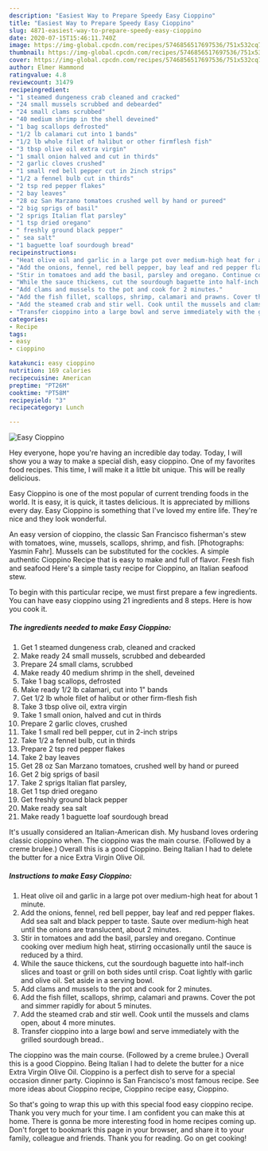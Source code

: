 ```yaml
---
description: "Easiest Way to Prepare Speedy Easy Cioppino"
title: "Easiest Way to Prepare Speedy Easy Cioppino"
slug: 4871-easiest-way-to-prepare-speedy-easy-cioppino
date: 2020-07-15T15:46:11.740Z
image: https://img-global.cpcdn.com/recipes/5746856517697536/751x532cq70/easy-cioppino-recipe-main-photo.jpg
thumbnail: https://img-global.cpcdn.com/recipes/5746856517697536/751x532cq70/easy-cioppino-recipe-main-photo.jpg
cover: https://img-global.cpcdn.com/recipes/5746856517697536/751x532cq70/easy-cioppino-recipe-main-photo.jpg
author: Elmer Hammond
ratingvalue: 4.8
reviewcount: 31479
recipeingredient:
- "1 steamed dungeness crab cleaned and cracked"
- "24 small mussels scrubbed and debearded"
- "24 small clams scrubbed"
- "40 medium shrimp in the shell deveined"
- "1 bag scallops defrosted"
- "1/2 lb calamari cut into 1 bands"
- "1/2 lb whole filet of halibut or other firmflesh fish"
- "3 tbsp olive oil extra virgin"
- "1 small onion halved and cut in thirds"
- "2 garlic cloves crushed"
- "1 small red bell pepper cut in 2inch strips"
- "1/2 a fennel bulb cut in thirds"
- "2 tsp red pepper flakes"
- "2 bay leaves"
- "28 oz San Marzano tomatoes crushed well by hand or pureed"
- "2 big sprigs of basil"
- "2 sprigs Italian flat parsley"
- "1 tsp dried oregano"
- " freshly ground black pepper"
- " sea salt"
- "1 baguette loaf sourdough bread"
recipeinstructions:
- "Heat olive oil and garlic in a large pot over medium-high heat for about 1 minute."
- "Add the onions, fennel, red bell pepper, bay leaf and red pepper flakes. Add sea salt and black pepper to taste. Saute over medium-high heat until the onions are translucent, about 2 minutes."
- "Stir in tomatoes and add the basil, parsley and oregano. Continue cooking over medium high heat, stirring occasionally until the sauce is reduced by a third."
- "While the sauce thickens, cut the sourdough baguette into half-inch slices and toast or grill on both sides until crisp. Coat lightly with garlic and olive oil. Set aside in a serving bowl."
- "Add clams and mussels to the pot and cook for 2 minutes."
- "Add the fish fillet, scallops, shrimp, calamari and prawns. Cover the pot and simmer rapidly for about 5 minutes."
- "Add the steamed crab and stir well. Cook until the mussels and clams open, about 4 more minutes."
- "Transfer cioppino into a large bowl and serve immediately with the grilled sourdough bread.."
categories:
- Recipe
tags:
- easy
- cioppino

katakunci: easy cioppino 
nutrition: 169 calories
recipecuisine: American
preptime: "PT26M"
cooktime: "PT58M"
recipeyield: "3"
recipecategory: Lunch

---
```



![Easy Cioppino](https://img-global.cpcdn.com/recipes/5746856517697536/751x532cq70/easy-cioppino-recipe-main-photo.jpg)

Hey everyone, hope you're having an incredible day today. Today, I will show you a way to make a special dish, easy cioppino. One of my favorites food recipes. This time, I will make it a little bit unique. This will be really delicious.

Easy Cioppino is one of the most popular of current trending foods in the world. It is easy, it is quick, it tastes delicious. It is appreciated by millions every day. Easy Cioppino is something that I've loved my entire life. They're nice and they look wonderful.

An easy version of cioppino, the classic San Francisco fisherman&#39;s stew with tomatoes, wine, mussels, scallops, shrimp, and fish. [Photographs: Yasmin Fahr]. Mussels can be substituted for the cockles. A simple authentic Cioppino Recipe that is easy to make and full of flavor. Fresh fish and seafood Here&#39;s a simple tasty recipe for Cioppino, an Italian seafood stew.


To begin with this particular recipe, we must first prepare a few ingredients. You can have easy cioppino using 21 ingredients and 8 steps. Here is how you cook it.

<!--inarticleads1-->

##### The ingredients needed to make Easy Cioppino:

1. Get 1 steamed dungeness crab, cleaned and cracked
1. Make ready 24 small mussels, scrubbed and debearded
1. Prepare 24 small clams, scrubbed
1. Make ready 40 medium shrimp in the shell, deveined
1. Take 1 bag scallops, defrosted
1. Make ready 1/2 lb calamari, cut into 1&#34; bands
1. Get 1/2 lb whole filet of halibut or other firm-flesh fish
1. Take 3 tbsp olive oil, extra virgin
1. Take 1 small onion, halved and cut in thirds
1. Prepare 2 garlic cloves, crushed
1. Take 1 small red bell pepper, cut in 2-inch strips
1. Take 1/2 a fennel bulb, cut in thirds
1. Prepare 2 tsp red pepper flakes
1. Take 2 bay leaves
1. Get 28 oz San Marzano tomatoes, crushed well by hand or pureed
1. Get 2 big sprigs of basil
1. Take 2 sprigs Italian flat parsley,
1. Get 1 tsp dried oregano
1. Get  freshly ground black pepper
1. Make ready  sea salt
1. Make ready 1 baguette loaf sourdough bread


It&#39;s usually considered an Italian-American dish. My husband loves ordering classic cioppino when. The cioppino was the main course. (Followed by a creme brulee.) Overall this is a good Cioppino. Being Italian I had to delete the butter for a nice Extra Virgin Olive Oil. 

<!--inarticleads2-->

##### Instructions to make Easy Cioppino:

1. Heat olive oil and garlic in a large pot over medium-high heat for about 1 minute.
1. Add the onions, fennel, red bell pepper, bay leaf and red pepper flakes. Add sea salt and black pepper to taste. Saute over medium-high heat until the onions are translucent, about 2 minutes.
1. Stir in tomatoes and add the basil, parsley and oregano. Continue cooking over medium high heat, stirring occasionally until the sauce is reduced by a third.
1. While the sauce thickens, cut the sourdough baguette into half-inch slices and toast or grill on both sides until crisp. Coat lightly with garlic and olive oil. Set aside in a serving bowl.
1. Add clams and mussels to the pot and cook for 2 minutes.
1. Add the fish fillet, scallops, shrimp, calamari and prawns. Cover the pot and simmer rapidly for about 5 minutes.
1. Add the steamed crab and stir well. Cook until the mussels and clams open, about 4 more minutes.
1. Transfer cioppino into a large bowl and serve immediately with the grilled sourdough bread..


The cioppino was the main course. (Followed by a creme brulee.) Overall this is a good Cioppino. Being Italian I had to delete the butter for a nice Extra Virgin Olive Oil. Cioppino is a perfect dish to serve for a special occasion dinner party. Ciopinno is San Francisco&#39;s most famous recipe. See more ideas about Cioppino recipe, Cioppino recipe easy, Cioppino. 

So that's going to wrap this up with this special food easy cioppino recipe. Thank you very much for your time. I am confident you can make this at home. There is gonna be more interesting food in home recipes coming up. Don't forget to bookmark this page in your browser, and share it to your family, colleague and friends. Thank you for reading. Go on get cooking!
